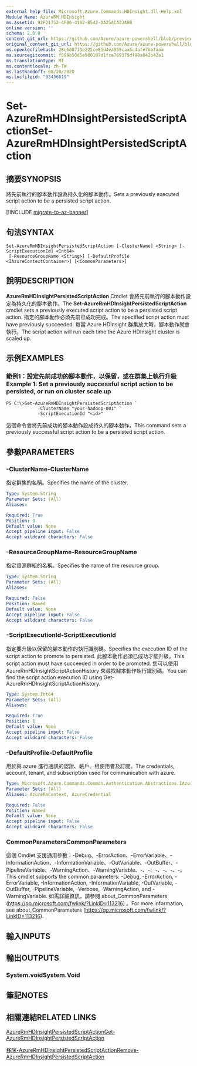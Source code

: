 ```yaml
---
external help file: Microsoft.Azure.Commands.HDInsight.dll-Help.xml
Module Name: AzureRM.HDInsight
ms.assetid: 92F21752-4FB6-4162-B542-DA25ACA3340B
online version: ''
schema: 2.0.0
content_git_url: https://github.com/Azure/azure-powershell/blob/preview/src/ResourceManager/HDInsight/Commands.HDInsight/help/Set-AzureRmHDInsightPersistedScriptAction.md
original_content_git_url: https://github.com/Azure/azure-powershell/blob/preview/src/ResourceManager/HDInsight/Commands.HDInsight/help/Set-AzureRmHDInsightPersistedScriptAction.md
ms.openlocfilehash: 28c608711e222ce85d4ea959caa6c4afe7bafaaa
ms.sourcegitcommit: f599b50d5e980197d1fca769378df90a842b42a1
ms.translationtype: MT
ms.contentlocale: zh-TW
ms.lasthandoff: 08/20/2020
ms.locfileid: "93456619"
---
```

# <span data-ttu-id="91068-101">Set-AzureRmHDInsightPersistedScriptAction</span><span class="sxs-lookup"><span data-stu-id="91068-101">Set-AzureRmHDInsightPersistedScriptAction</span></span>

## <span data-ttu-id="91068-102">摘要</span><span class="sxs-lookup"><span data-stu-id="91068-102">SYNOPSIS</span></span>
<span data-ttu-id="91068-103">將先前執行的腳本動作設為持久化的腳本動作。</span><span class="sxs-lookup"><span data-stu-id="91068-103">Sets a previously executed script action to be a persisted script action.</span></span>

[!INCLUDE [migrate-to-az-banner](../../includes/migrate-to-az-banner.md)]

## <span data-ttu-id="91068-104">句法</span><span class="sxs-lookup"><span data-stu-id="91068-104">SYNTAX</span></span>

```
Set-AzureRmHDInsightPersistedScriptAction [-ClusterName] <String> [-ScriptExecutionId] <Int64>
 [-ResourceGroupName <String>] [-DefaultProfile <IAzureContextContainer>] [<CommonParameters>]
```

## <span data-ttu-id="91068-105">說明</span><span class="sxs-lookup"><span data-stu-id="91068-105">DESCRIPTION</span></span>
<span data-ttu-id="91068-106">**AzureRmHDInsightPersistedScriptAction** Cmdlet 會將先前執行的腳本動作設定為持久化的腳本動作。</span><span class="sxs-lookup"><span data-stu-id="91068-106">The **Set-AzureRmHDInsightPersistedScriptAction** cmdlet sets a previously executed script action to be a persisted script action.</span></span>
<span data-ttu-id="91068-107">指定的腳本動作必須先前已成功完成。</span><span class="sxs-lookup"><span data-stu-id="91068-107">The specified script action must have previously succeeded.</span></span>
<span data-ttu-id="91068-108">每當 Azure HDInsight 群集放大時，腳本動作就會執行。</span><span class="sxs-lookup"><span data-stu-id="91068-108">The script action will run each time the Azure HDInsight cluster is scaled up.</span></span>

## <span data-ttu-id="91068-109">示例</span><span class="sxs-lookup"><span data-stu-id="91068-109">EXAMPLES</span></span>

### <span data-ttu-id="91068-110">範例1：設定先前成功的腳本動作，以保留，或在群集上執行升級</span><span class="sxs-lookup"><span data-stu-id="91068-110">Example 1: Set a previously successful script action to be persisted, or run on cluster scale up</span></span>
```
PS C:\>Set-AzureRmHDInsightPersistedScriptAction `
            -ClusterName "your-hadoop-001" `
            -ScriptExecutionId "<id>"
```

<span data-ttu-id="91068-111">這個命令會將先前成功的腳本動作設成持久的腳本動作。</span><span class="sxs-lookup"><span data-stu-id="91068-111">This command sets a previously successful script action to be a persisted script action.</span></span>

## <span data-ttu-id="91068-112">參數</span><span class="sxs-lookup"><span data-stu-id="91068-112">PARAMETERS</span></span>

### <span data-ttu-id="91068-113">-ClusterName</span><span class="sxs-lookup"><span data-stu-id="91068-113">-ClusterName</span></span>
<span data-ttu-id="91068-114">指定群集的名稱。</span><span class="sxs-lookup"><span data-stu-id="91068-114">Specifies the name of the cluster.</span></span>

```yaml
Type: System.String
Parameter Sets: (All)
Aliases: 

Required: True
Position: 0
Default value: None
Accept pipeline input: False
Accept wildcard characters: False
```

### <span data-ttu-id="91068-115">-ResourceGroupName</span><span class="sxs-lookup"><span data-stu-id="91068-115">-ResourceGroupName</span></span>
<span data-ttu-id="91068-116">指定資源群組的名稱。</span><span class="sxs-lookup"><span data-stu-id="91068-116">Specifies the name of the resource group.</span></span>

```yaml
Type: System.String
Parameter Sets: (All)
Aliases: 

Required: False
Position: Named
Default value: None
Accept pipeline input: False
Accept wildcard characters: False
```

### <span data-ttu-id="91068-117">-ScriptExecutionId</span><span class="sxs-lookup"><span data-stu-id="91068-117">-ScriptExecutionId</span></span>
<span data-ttu-id="91068-118">指定要升級以保留的腳本動作的執行識別碼。</span><span class="sxs-lookup"><span data-stu-id="91068-118">Specifies the execution ID of the script action to promote to persisted.</span></span>
<span data-ttu-id="91068-119">此腳本動作必須已成功才能升級。</span><span class="sxs-lookup"><span data-stu-id="91068-119">This script action must have succeeded in order to be promoted.</span></span>
<span data-ttu-id="91068-120">您可以使用 AzureRmHDInsightScriptActionHistory 來尋找腳本動作執行識別碼。</span><span class="sxs-lookup"><span data-stu-id="91068-120">You can find the script action execution ID using Get-AzureRmHDInsightScriptActionHistory.</span></span>

```yaml
Type: System.Int64
Parameter Sets: (All)
Aliases: 

Required: True
Position: 1
Default value: None
Accept pipeline input: False
Accept wildcard characters: False
```

### <span data-ttu-id="91068-121">-DefaultProfile</span><span class="sxs-lookup"><span data-stu-id="91068-121">-DefaultProfile</span></span>
<span data-ttu-id="91068-122">用於與 azure 進行通訊的認證、帳戶、租使用者及訂閱。</span><span class="sxs-lookup"><span data-stu-id="91068-122">The credentials, account, tenant, and subscription used for communication with azure.</span></span>

```yaml
Type: Microsoft.Azure.Commands.Common.Authentication.Abstractions.IAzureContextContainer
Parameter Sets: (All)
Aliases: AzureRmContext, AzureCredential

Required: False
Position: Named
Default value: None
Accept pipeline input: False
Accept wildcard characters: False
```

### <span data-ttu-id="91068-123">CommonParameters</span><span class="sxs-lookup"><span data-stu-id="91068-123">CommonParameters</span></span>
<span data-ttu-id="91068-124">這個 Cmdlet 支援通用參數：-Debug、-ErrorAction、-ErrorVariable、-InformationAction、-InformationVariable、-OutVariable、-OutBuffer、-PipelineVariable、-WarningAction、-WarningVariable、-、-、-、-、-、-。</span><span class="sxs-lookup"><span data-stu-id="91068-124">This cmdlet supports the common parameters: -Debug, -ErrorAction, -ErrorVariable, -InformationAction, -InformationVariable, -OutVariable, -OutBuffer, -PipelineVariable, -Verbose, -WarningAction, and -WarningVariable.</span></span> <span data-ttu-id="91068-125">如需詳細資訊，請參閱 about_CommonParameters (https://go.microsoft.com/fwlink/?LinkID=113216) 。</span><span class="sxs-lookup"><span data-stu-id="91068-125">For more information, see about_CommonParameters (https://go.microsoft.com/fwlink/?LinkID=113216).</span></span>

## <span data-ttu-id="91068-126">輸入</span><span class="sxs-lookup"><span data-stu-id="91068-126">INPUTS</span></span>

## <span data-ttu-id="91068-127">輸出</span><span class="sxs-lookup"><span data-stu-id="91068-127">OUTPUTS</span></span>

### <span data-ttu-id="91068-128">System.void</span><span class="sxs-lookup"><span data-stu-id="91068-128">System.Void</span></span>

## <span data-ttu-id="91068-129">筆記</span><span class="sxs-lookup"><span data-stu-id="91068-129">NOTES</span></span>

## <span data-ttu-id="91068-130">相關連結</span><span class="sxs-lookup"><span data-stu-id="91068-130">RELATED LINKS</span></span>

[<span data-ttu-id="91068-131">AzureRmHDInsightPersistedScriptAction</span><span class="sxs-lookup"><span data-stu-id="91068-131">Get-AzureRmHDInsightPersistedScriptAction</span></span>](./Get-AzureRmHDInsightPersistedScriptAction.md)

[<span data-ttu-id="91068-132">移除-AzureRmHDInsightPersistedScriptAction</span><span class="sxs-lookup"><span data-stu-id="91068-132">Remove-AzureRmHDInsightPersistedScriptAction</span></span>](./Remove-AzureRmHDInsightPersistedScriptAction.md)


